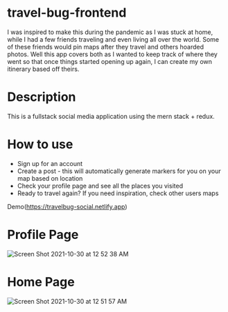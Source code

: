 # travel-bug-frontend
I was inspired to make this during the pandemic as I was stuck at home, while I had a few friends traveling and even living all over the world.
Some of these friends would pin maps after they travel and others hoarded photos. Well this app covers both as
I wanted to keep track of where they went so that once things started opening up again, I can create my own itinerary based off theirs.

# Description
This is a fullstack social media application using the mern stack + redux.

# How to use
* Sign up for an account
* Create a post - this will automatically generate markers for you on your map based on location
* Check your profile page and see all the places you visited
* Ready to travel again? If you need inspiration, check other users maps

Demo(https://travelbug-social.netlify.app)

# Profile Page



![Screen Shot 2021-10-30 at 12 52 38 AM](https://user-images.githubusercontent.com/86455240/139521648-85782a00-1a1b-45a5-bf46-871585130dc8.png)

# Home Page


![Screen Shot 2021-10-30 at 12 51 57 AM](https://user-images.githubusercontent.com/86455240/139521654-31624139-e3b1-44d1-a5d1-238b06535c07.png)

